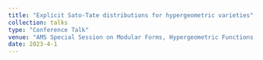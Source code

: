 ```yaml
---
title: "Explicit Sato-Tate distributions for hypergeometric varieties"
collection: talks
type: "Conference Talk"
venue: "AMS Special Session on Modular Forms, Hypergeometric Functions, Character Sums and Galois Representations I, JMM 2023"
date: 2023-4-1
---
```

